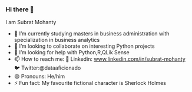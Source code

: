 ### Hi there 👋


I am Subrat Mohanty

- 🌱 I’m currently studying masters in business administration with specialization in business analytics
- 👯 I’m looking to collaborate on interesting Python projects
- 🤔 I’m looking for help with Python,R,QLik Sense
- 📫 How to reach me: 
       :office: Linkedin: www.linkedin.com/in/subrat-mohanty
       :bird: Twitter:@dataaficionado
- 😄 Pronouns: He/him
- ⚡ Fun fact: My favourite fictional character is Sherlock Holmes

